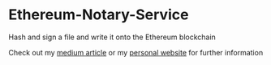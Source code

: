 # Ethereum-Notary-Service
Hash and sign a file and write it onto the Ethereum blockchain

Check out my [medium article](https://medium.com/@toni_w/hash-to-ethereum-f554fee4d055) or my [personal website](https://toniwahrstaetter.com/) for further information
